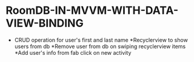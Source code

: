 # RoomDB-IN-MVVM-WITH-DATA-VIEW-BINDING
* CRUD operation for user's first and last name
*Recyclerview to show users from db
*Remove user from db on swiping recyclerview items
*Add user's info from fab click on new activity


